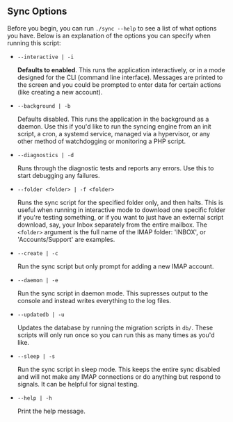 ## Sync Options

Before you begin, you can run `./sync --help` to see a list of what options you
have. Below is an explanation of the options you can specify when running this
script:

* `--interactive | -i`

  **Defaults to enabled**. This runs the application interactively, or in a mode
  designed for the CLI (command line interface). Messages are printed to the
  screen and you could be prompted to enter data for certain actions (like
  creating a new account).

* `--background | -b`

  Defaults disabled. This runs the application in the background as a daemon.
  Use this if you'd like to run the syncing engine from an init script, a cron,
  a systemd service, managed via a hypervisor, or any other method of
  watchdogging or monitoring a PHP script.

* `--diagnostics | -d`

  Runs through the diagnostic tests and reports any errors. Use this to start
  debugging any failures.

* `--folder <folder> | -f <folder>`

  Runs the sync script for the specified folder only, and then halts. This is
  useful when running in interactive mode to download one specific folder if
  you're testing something, or if you want to just have an external script
  download, say, your Inbox separately from the entire mailbox. The `<folder>`
  argument is the full name of the IMAP folder: 'INBOX', or 'Accounts/Support'
  are examples.

* `--create | -c`

  Run the sync script but only prompt for adding a new IMAP account.

* `--daemon | -e`

  Run the sync script in daemon mode. This supresses output to the console
  and instead writes everything to the log files.

* `--updatedb | -u`

  Updates the database by running the migration scripts in `db/`. These scripts
  will only run once so you can run this as many times as you'd like.

* `--sleep | -s`

  Run the sync script in sleep mode. This keeps the entire sync disabled and will
  not make any IMAP connections or do anything but respond to signals. It can be
  helpful for signal testing.

* `--help | -h`

  Print the help message.